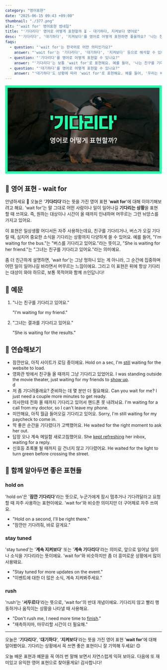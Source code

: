 ```yaml
---
category: "영어표현"
date: "2025-06-15 09:43 +09:00"
thumbnail: "./377.png"
alt: "'wait for' 영어표현 썸네일"
title: "'기다리다' 영어로 어떻게 표현할까 ⏳ - 대기하다, 지켜보다 영어로"
desc: "'기다리다', '대기하다', '지켜보다'를 영어로 어떻게 표현하면 좋을까요? '나는 친구를 기다리고 있어요.', '우리는 버스가 오길 기다려야 해요.' 등을 영어로 표현하는 법을 배워봅시다. 다양한 예문을 통해서 연습하고 본인의 표현으로 만들어 보세요."
faqs:
  - question: "'wait for'는 한국어로 어떤 의미인가요?"
    answer: "'wait for'는 '기다리다', '대기하다', '지켜보다' 등으로 해석할 수 있어요. 어떤 대상이나 일이 일어나길 인내하며 머무르는 상황을 뜻해요."
  - question: "'기다리다'를 영어로 어떻게 표현할 수 있나요?"
    answer: "'기다리다'는 보통 'wait for'로 표현해요. 예를 들어, '나는 친구를 기다리고 있어요.'는 'I'm waiting for my friend.'로 말해요."
  - question: "'대기하다'를 영어로 어떻게 표현할 수 있나요?"
    answer: "'대기하다'도 상황에 따라 'wait for'로 표현해요. 예를 들어, '우리는 버스가 오길 기다려야 해요.'는 'We have to wait for the bus.'라고 해요."
---
```


!['wait for' 영어표현](./377.png)

## 🌟 영어 표현 - wait for

안녕하세요 👋 오늘은 '**기다리다**'라는 뜻을 가진 영어 표현 '**wait for**'에 대해 이야기해보려고 해요. 'wait for'는 말 그대로 어떤 사람이나 일이 일어나길 **기다리는 상황**을 표현할 때 쓰여요. 즉, 원하는 대상이나 시간이 올 때까지 인내하며 머무르는 그런 뉘앙스를 가지고 있어요.

이 표현은 일상생활 어디서든 자주 사용하는데요, 친구를 기다리거나, 버스가 오길 기다릴 때, 심지어 중요한 소식을 기다리는 상황까지 다양하게 쓸 수 있어요. 예를 들어, "I'm waiting for the bus."는 "버스를 기다리고 있어요."라는 뜻이고, "She is waiting for her friend."는 "그녀는 친구를 기다리고 있어요."라는 의미예요.

좀 더 친근하게 설명하면, 'wait for'는 그냥 멍하니 있는 게 아니라, 그 순간에 집중하며 어떤 일이 일어나길 바라면서 머무르는 느낌이에요. 그리고 이 표현은 뒤에 항상 기다리는 대상이 와야 하므로, 보통 목적어와 함께 쓰인답니다!

## 📖 예문

1. "나는 친구를 기다리고 있어요."

   "I'm waiting for my friend."

2. "그녀는 결과를 기다리고 있어요."

   "She is waiting for the results."

## 💬 연습해보기

<ul data-interactive-list>

  <li data-interactive-item>
    <span data-toggler>잠깐만요, 아직 사이트가 로딩 중이에요.</span>
    <span data-answer>Hold on a sec, I'm <a href="/blog/in-english/254.still/">still</a> waiting for the website to load.</span>
  </li>

  <li data-interactive-item>
    <span data-toggler>영화관 밖에서 친구들 올 때까지 그냥 기다리고 있었어요.</span>
    <span data-answer>I was standing outside the movie theater, just waiting for my friends to <a href="/blog/in-english/381.show-up/">show up</a>.</span>
  </li>
d

  <li data-interactive-item>
    <span data-toggler>저 좀 기다려줄래요? 준비하는 데 몇 분만 더 필요해요.</span>
    <span data-answer>Can you wait for me? I just need a couple more minutes to get <a herf="/blog/in-english/325.ready/">ready</a>.</span>
  </li>

  <li data-interactive-item>
    <span data-toggler>의사한테 전화 올 때까지 기다리고 있어서 핸드폰 못 내려놔요.</span>
    <span data-answer>I'm waiting for a call from my doctor, so I can't leave my phone.</span>
  </li>

  <li data-interactive-item>
    <span data-toggler>미안해요, 아직 월급 들어오길 기다리고 있어요.</span>
    <span data-answer>Sorry, I'm still waiting for my paycheck to come in.</span>
  </li>

  <li data-interactive-item>
    <span data-toggler>딱 좋은 순간을 기다렸다가 고백했어요.</span>
    <span data-answer>He waited for the right moment to ask her out.</span>
  </li>

  <li data-interactive-item>
    <span data-toggler>답장 오나 계속 메일함 새로고침했어요.</span>
    <span data-answer>She <a href="/blog/in-english/291.keep-ing/">kept refreshing</a> her inbox, waiting for a reply.</span>
  </li>

  <li data-interactive-item>
    <span data-toggler>신호등 초록불 될 때까지 길 건너지 않고 기다렸어요.</span>
    <span data-answer>He waited for the light to turn green before crossing the street.</span>
  </li>

</ul>

## 🤝 함께 알아두면 좋은 표현들

### hold on

'hold on'은 '**잠깐 기다리다**'라는 뜻으로, 누군가에게 잠시 멈추거나 기다려달라고 요청할 때 자주 사용하는 표현이에요. 'wait for'와 비슷한 의미지만 더 구어체로 자주 쓰여요.

- "Hold on a second, I'll be right there."
- "잠깐만 기다려줘, 바로 갈게요."

### stay tuned

'stay tuned'는 '**계속 지켜보다**' 또는 '**계속 기다리다**'라는 의미로, 앞으로 일어날 일이나 소식을 기다리라는 뜻이에요. 'wait for'와 비슷하지만 좀 더 흥미로운 상황에서 많이 사용돼요.

- "Stay tuned for more updates on the event."
- "이벤트에 대한 더 많은 소식, 계속 지켜봐주세요."

### rush

'rush'는 '**서두르다**'라는 뜻으로, 'wait for'의 반대 개념이에요. 기다리지 않고 빨리 행동하거나 움직이는 상황을 나타낼 때 사용해요.

- "Don't rush me, I need more time to <a href="/blog/in-english/295.finish/">finish</a>."
- "재촉하지마, 마무리할 시간이 더 필요해."

---

오늘은 '**기다리다**', '**대기하다**', '**지켜보다**'라는 뜻을 가진 영어 표현 '**wait for**'에 대해 알아봤어요. 기다리는 상황에서 꼭 쓰면 좋은 표현이니 잘 기억해 두세요! 😊

오늘 배운 표현과 예문을 꼭 여러 번 말해 보면서 자연스럽게 익혀 보아요. 다음에 또 재미있고 유익한 영어 표현으로 찾아올게요! 감사합니다!
